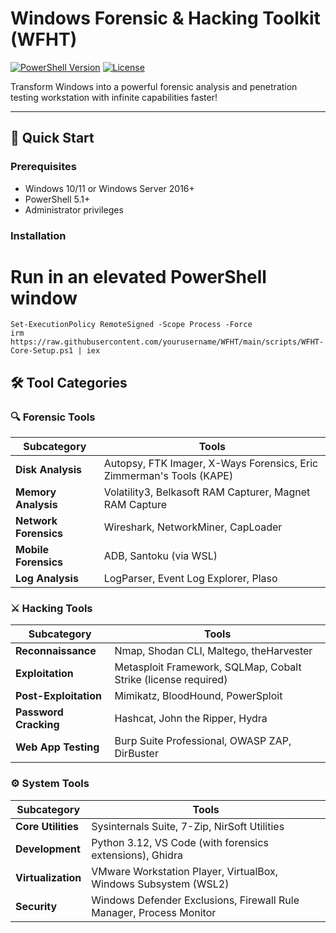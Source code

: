 # Windows Forensic & Hacking Toolkit (WFHT)

[![PowerShell Version](https://img.shields.io/badge/PowerShell-5.1+-blue.svg)](https://aka.ms/powershell)
[![License](https://img.shields.io/badge/License-MIT-green.svg)](LICENSE)

Transform Windows into a powerful forensic analysis and penetration testing workstation with infinite capabilities faster!

---

## 🚀 Quick Start

### Prerequisites

- Windows 10/11 or Windows Server 2016+
- PowerShell 5.1+
- Administrator privileges

### Installation

# Run in an elevated PowerShell window
```
Set-ExecutionPolicy RemoteSigned -Scope Process -Force
irm https://raw.githubusercontent.com/yourusername/WFHT/main/scripts/WFHT-Core-Setup.ps1 | iex
```

## 🛠️ Tool Categories

### 🔍 **Forensic Tools**
| Subcategory         | Tools                                                                 |
|---------------------|-----------------------------------------------------------------------|
| **Disk Analysis**   | Autopsy, FTK Imager, X-Ways Forensics, Eric Zimmerman's Tools (KAPE) |
| **Memory Analysis** | Volatility3, Belkasoft RAM Capturer, Magnet RAM Capture              |
| **Network Forensics**| Wireshark, NetworkMiner, CapLoader                                   |
| **Mobile Forensics**| ADB, Santoku (via WSL)                                               |
| **Log Analysis**    | LogParser, Event Log Explorer, Plaso                                 |

### ⚔️ **Hacking Tools**
| Subcategory          | Tools                                                              |
|----------------------|--------------------------------------------------------------------|
| **Reconnaissance**   | Nmap, Shodan CLI, Maltego, theHarvester                           |
| **Exploitation**     | Metasploit Framework, SQLMap, Cobalt Strike (license required)    |
| **Post-Exploitation**| Mimikatz, BloodHound, PowerSploit                                 |
| **Password Cracking**| Hashcat, John the Ripper, Hydra                                   |
| **Web App Testing**  | Burp Suite Professional, OWASP ZAP, DirBuster                     |

### ⚙️ **System Tools**
| Subcategory        | Tools                                                             |
|--------------------|-------------------------------------------------------------------|
| **Core Utilities** | Sysinternals Suite, 7-Zip, NirSoft Utilities                     |
| **Development**    | Python 3.12, VS Code (with forensics extensions), Ghidra         |
| **Virtualization** | VMware Workstation Player, VirtualBox, Windows Subsystem (WSL2)  |
| **Security**       | Windows Defender Exclusions, Firewall Rule Manager, Process Monitor |
